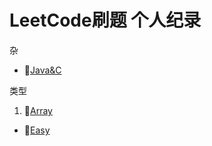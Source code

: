 #  LeetCode刷题 个人纪录 
杂  
 * 🛒[Java&C](https://github.com/Dagon0577/LeetCode/tree/master/%E6%9D%82)  

类型
1. 📌[Array](https://github.com/Dagon0577/LeetCode/tree/master/Type/LeetCode_Array)
- 💚[Easy](https://github.com/Dagon0577/LeetCode/tree/master/Type/LeetCode_Array/Easy)


